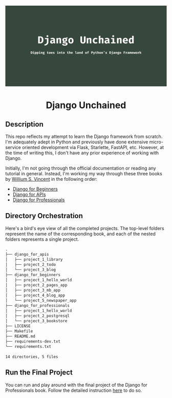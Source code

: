 <div align="center">

![Django cover](./images/cover.png)
# Django Unchained

</div>

## Description

This repo reflects my attempt to learn the Django framework from scratch. I'm adequately adept in Python and previously have done extensive micro-service oriented development via Flask, Starlette, FastAPI, etc. However, at the time of writing this, I don't have any prior experience of working with Django.

Initially, I'm not going through the official documentation or reading any tutorial in general. Instead, I'm working my way through these three books by [Willium S. Vincent](https://www.amazon.com/William-S-Vincent/e/B07B38Y8SG/ref=dp_byline_cont_book_1) in the following order:

* [Django for Beginners](https://www.amazon.com/Django-Beginners-Build-websites-Python/dp/1983172669)
* [Django for APIs](https://www.amazon.com/Django-APIs-Build-web-Python/dp/1093633948)
* [Django for Professionals](https://www.amazon.com/Django-Professionals-Production-websites-Python/dp/1081582162)


## Directory Orchestration

Here's a bird's eye view of all the completed projects. The top-level folders represent the name of the corresponding book, and each of the nested folders represents a single project.

```
.
├── django_for_apis
│   ├── project_1_library
│   ├── project_2_todo
│   └── project_3_blog
├── django_for_beginners
│   ├── project_1_hello_world
│   ├── project_2_pages_app
│   ├── project_3_mb_app
│   ├── project_4_blog_app
│   └── project_5_newspaper_app
├── django_for_professionals
│   ├── project_1_hello_world
│   ├── project_2_postgresql
│   └── project_3_bookstore
├── LICENSE
├── Makefile
├── README.md
├── requirements-dev.txt
└── requirements.txt

14 directories, 5 files
```

## Run the Final Project

You can run and play around with the final project of the Django for Professionals book. Follow the detailed instruction [here](https://github.com/rednafi/django-unchained/tree/master/django_for_professionals/project_3_bookstore) to do so.
